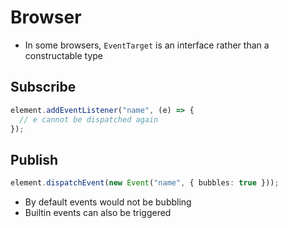 # Browser

- In some browsers, `EventTarget` is an interface rather than a constructable
  type

## Subscribe

```ts
element.addEventListener("name", (e) => {
  // e cannot be dispatched again
});
```

## Publish

```ts
element.dispatchEvent(new Event("name", { bubbles: true }));
```

- By default events would not be bubbling
- Builtin events can also be triggered
